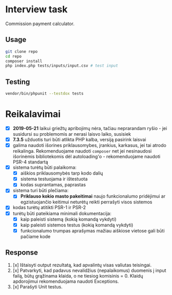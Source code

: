 # Interview task

Commission payment calculator.

## Usage

```bash
git clone repo
cd repo
composer install
php index.php tests/inputs/input.csv # test input
```

## Testing

```bash
vendor/bin/phpunit --testdox tests
```

# Reikalavimai

- [x] **2019-05-21** laikui griežtų apribojimų nėra, tačiau neprarandam ryšio - jei susidursi su problemomis ar nerasi laisvo laiko, susisiek
- [x] **7.3.5** užduotis turi būti atlikta PHP kalba, versiją pasirink laisvai
- [x] galima naudoti išorines priklausomybes, įrankius, karkasus, jei tai atrodo reikalinga. Rekomenduojame naudoti `composer` net jei nesinaudosi išorinėmis bibliotekomis dėl autoloading'o - rekomenduojame naudoti PSR-4 standartą
- [x] sistema turėtų būti palaikoma:
  - [x] aiškios priklausomybės tarp kodo dalių
  - [x] sistema testuojama ir ištestuota
  - [x] kodas suprantamas, paprastas
- [x] sistema turi būti plečiama:
  - [x] **Priklauso kokio masto pakeitimai** naujo funkcionalumo pridėjimui ar egzistuojančio keitimui neturėtų reikti perrašyti visos sistemos
- [x] kodas turėtų atitikti PSR-1 ir PSR-2
- [x] turėtų būti pateikiama minimali dokumentacija:
  - [x] kaip paleisti sistemą (kokią komandą vykdyti)
  - [x] kaip paleisti sistemos testus (kokią komandą vykdyti)
  - [x] funkcionalumo trumpas aprašymas mažiau aiškiose vietose gali būti pačiame kode

## Response

1. [x] Ištaisyti output rezultatą, kad apvalintų visas valiutas teisingai.
2. [x] Patvarkyti, kad padavus nevalidžius (nepalaikomus) duomenis į input failą, būtų grąžinama klaida, o ne tiesiog komisinis = 0. Klaidų apdorojimui rekomenduojama naudoti Exceptions.
3. [x] Parašyti Unit testus.
